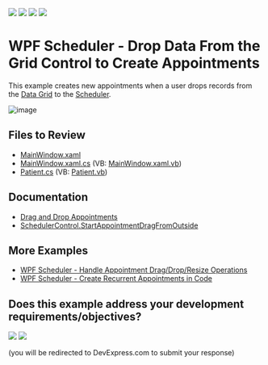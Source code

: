 <!-- default badges list -->
![](https://img.shields.io/endpoint?url=https://codecentral.devexpress.com/api/v1/VersionRange/128655806/24.2.1%2B)
[![](https://img.shields.io/badge/Open_in_DevExpress_Support_Center-FF7200?style=flat-square&logo=DevExpress&logoColor=white)](https://supportcenter.devexpress.com/ticket/details/T545841)
[![](https://img.shields.io/badge/📖_How_to_use_DevExpress_Examples-e9f6fc?style=flat-square)](https://docs.devexpress.com/GeneralInformation/403183)
[![](https://img.shields.io/badge/💬_Leave_Feedback-feecdd?style=flat-square)](#does-this-example-address-your-development-requirementsobjectives)
<!-- default badges end -->

# WPF Scheduler - Drop Data From the Grid Control to Create Appointments

This example creates new appointments when a user drops records from the [Data Grid](https://docs.devexpress.com/WPF/6084/controls-and-libraries/data-grid) to the [Scheduler](https://docs.devexpress.com/WPF/114881/controls-and-libraries/scheduler).

![image](https://github.com/DevExpress-Examples/how-to-create-appointments-by-dragging-and-dropping-data-from-the-grid-control-t545841/assets/65009440/9888e875-abfa-4e08-8041-d2140a17eae2) 

## Files to Review

* [MainWindow.xaml](./CS/DragDropFromGridExample/MainWindow.xaml)
* [MainWindow.xaml.cs](./CS/DragDropFromGridExample/MainWindow.xaml.cs) (VB: [MainWindow.xaml.vb](./VB/DragDropFromGridExample/MainWindow.xaml.vb))
* [Patient.cs](./CS/DragDropFromGridExample/Model/Patient.cs) (VB: [Patient.vb](./VB/DragDropFromGridExample/Model/Patient.vb))

## Documentation

* [Drag and Drop Appointments](https://docs.devexpress.com/WPF/400539/controls-and-libraries/scheduler/drag-and-drop-appointments)
* [SchedulerControl.StartAppointmentDragFromOutside](https://docs.devexpress.com/WPF/DevExpress.Xpf.Scheduling.SchedulerControl.StartAppointmentDragFromOutside)

## More Examples

* [WPF Scheduler - Handle Appointment Drag/Drop/Resize Operations](https://github.com/DevExpress-Examples/how-to-handle-appointment-drag-drop-resize-operations-t605963)
* [WPF Scheduler - Create Recurrent Appointments in Code](https://github.com/DevExpress-Examples/wpf-scheduler-create-recurrent-appointments-in-code)
<!-- feedback -->
## Does this example address your development requirements/objectives?

[<img src="https://www.devexpress.com/support/examples/i/yes-button.svg"/>](https://www.devexpress.com/support/examples/survey.xml?utm_source=github&utm_campaign=wpf-scheduler-drop-data-from-grid-control-to-create-appointments&~~~was_helpful=yes) [<img src="https://www.devexpress.com/support/examples/i/no-button.svg"/>](https://www.devexpress.com/support/examples/survey.xml?utm_source=github&utm_campaign=wpf-scheduler-drop-data-from-grid-control-to-create-appointments&~~~was_helpful=no)

(you will be redirected to DevExpress.com to submit your response)
<!-- feedback end -->
